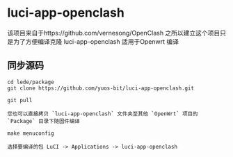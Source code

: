 # luci-app-openclash
该项目来自于https://github.com/vernesong/OpenClash
之所以建立这个项目只是为了方便编译克隆
luci-app-openclash 适用于Openwrt 编译
## 同步源码
    cd lede/package
    git clone https://github.com/yuos-bit/luci-app-openclash.git 

    git pull

    您也可以直接拷贝 `luci-app-openclash` 文件夹至其他 `OpenWrt` 项目的 `Package` 目录下随固件编译

    make menuconfig

    选择要编译的包 LuCI -> Applications -> luci-app-openclash
